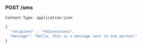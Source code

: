### POST /sms

```javascript
Content-Type: application/json

{
  "recipient" : "+61xxxxxxxxx",
  "message": "Hello, this is a message sent to one person!"
}
```
